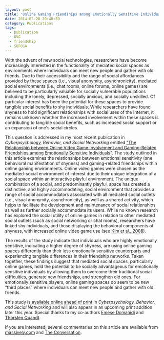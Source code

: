 ```yaml
---
layout: post
title: 'Online Gaming Friendships among Emotionally Sensitive Individuals'
date: 2014-03-28 20:40:59
category: Publications
tags:
  - publication
  - OVG
  - friendship
  - SOFOGA
---
```


With the advent of new social technologies, researchers have become increasingly interested in the functionality of mediated social spaces as environments where individuals can meet new people and gather with old friends. Due to their accessibility and the range of social affordances provided by these spaces (i.e., visual anonymity, asynchronicity), mediated social environments (i.e., chat rooms, online forums, online games) are believed to be particularly valuable for socially vulnerable populations including the lonely, depressed, socially anxious, and socially unskilled. Of particular interest has been the potential for these spaces to provide tangible social benefits to shy individuals. While researchers have found shyness to hold significant relationships with social uses of the Internet, it remains unknown whether the increased involvement within these spaces is contributing to tangible social benefits, such as increased social support or an expansion of one's social circles.

This question is addressed in my most recent publication in _Cyberpsychology, Behavior, and Social Networking_ entitled ["The Relationship between Online Video Game Involvement and Gaming-Related Friendships among Emotionally Sensitive Individuals"](http://online.liebertpub.com/doi/abs/10.1089/cyber.2013.0656). The study outlined in this article examines the relationships between emotional sensitivity (one behavioral manifestation of shyness) and gaming-related friendships within online gaming environments. Online video games were chosen as the mediated-social environment of interest due to their unique integration of a social space within an interactive playful environment. The unique combination of a social, and predominantly playful, space has created a distinctive, and highly accommodating, social environment that provides a range of social accommodators associated with all mediated social outlets (i.e., visual anonymity, asynchronicity), as well as a shared activity, which helps to facilitate the development and maintenance of social relationships as well as further socially accommodate its users. While no known research has explored the social utility of online games in relation to other mediated social outlets (such as social networking or chat rooms), researchers have linked shy individuals, and those displaying the behavioral components of shyness, with increased online video game use (see [Kim et al., 2008](http://www.sciencedirect.com/science/article/pii/S0924933807014459)).

The results of the study indicate that individuals who are highly emotionally sensitive, indicating a higher degree of shyness, are using online gaming spaces differently than their less emotionally sensitive counterparts and experiencing tangible differences in their friendship networks. Taken together, these findings suggest that mediated social spaces, particularly online games, hold the potential to be socially advantageous for emotionally sensitive individuals by allowing them to overcome their traditional social difficulties, generate new friendships, and strengthen old ones. For emotionally sensitive players, online gaming spaces do seem to be new “third places” where individuals can meet new people and gather with old friends.

This study is [available online ahead of print](http://online.liebertpub.com/doi/abs/10.1089/cyber.2013.0656) in _Cyberpsychology, Behavior, and Social Networking_ and will also appear in an upcoming print addition later this year. Special thanks to my co-authors [Emese Domahidi](http://www.uni-muenster.de/Kowi/en/personen/emese-domahidi.html) and [Thorsten Quandt](https://www.uni-muenster.de/Kowi/en/personen/thorsten-quandt.html).

If you are interested, several commentaries on this article are available from [massively.com](http://massively.joystiq.com/2014/11/07/for-science-the-relationship-between-shyness-and-online-game-fr/) and [The Conversation](http://theconversation.com/gamer-disclaimer-virtual-worlds-can-be-as-fulfilling-as-real-life-29571).
